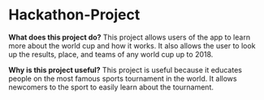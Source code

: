 # Hackathon-Project

**What does this project do?**
This project allows users of the app to learn more about the world cup and how it works.
It also allows the user to look up the results, place, and teams of any world cup up to 2018.

**Why is this project useful?**
This project is useful because it educates people on the most famous sports tournament in the world.
It allows newcomers to the sport to easily learn about the tournament.
